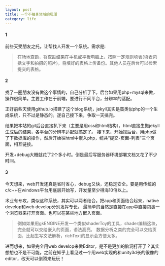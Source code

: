 ```yaml
---
layout: post
title: 一个不相关领域的私活
category: life
---
```

#### 1

前些天受朋友之托，让帮找人开发一个系统。需求是: 
> 在场地查勘，将查勘结果在手机或平板电脑上，按照一定规则填表(填表包括文字和拍摄的照片)，将填好的表格上传备份。其他人员在后台可以检索提交的表格。

#### 2

找了一圈朋友没有做这个事情的，自己分析了下。后台如果用php+mysql来做，操作很简单。主要工作在于前端，要进行不同平台，分辨率的适配。

正好前些天使用github.io搭建了这个blog系统，jekyll其实是蛮类似php的一个生成系统，只不过是静态的。遂自己接下来，争取一天搞完。

结果把本站的git后台直接扒下来（主要是用css和html结构），html直接生搬jekyll生成后的结果，各平台的分辨率适配就搞定了。
接下来，开始搭后台，用php做了下数据库的操作，然后开始往html中嵌入php，统共“提交-页面-列表”三个页面，相互链接。

开发+debug大概就花了2个多小时。倒是最后写服务器环境部署文档又花了不少时间。

#### 3

今天想来，web开发还真是省时省心，debug又快，还稳定安全。要是用传统的c/c++在windows平台用底层开始写，开发量至少得海10倍以上。

术业有专攻，类似这种系统，其实可以两者结合。把app和页面结合起来，native develop和web develop分别发挥专长。
最简单的当然是直接在app中直接包裹一个浏览器来打开页面。也可以在某些地方嵌入页面。

> 例如如果用gkENGINE开发一个类似shaderToy的工具，shader编辑这块，完全就可以交给嵌入的页面，语法高亮，
> 数据分析之类的完全可以交给页面，比起生写文法解析，richText的显示会方便太多。

进而想来，如果完全用web develop来做Editor，是不是更加的脑洞打开了？其实想想也不是不可能，之前在知乎上看见过一个用web实现的和unity3d长的很像的editor，改天可以倒腾来玩玩！
